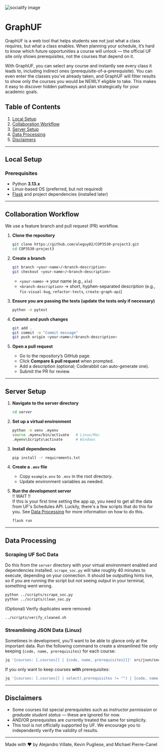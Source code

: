 ![socialify image](https://socialify.git.ci/aleguy02/COP3530-project3/image?custom_description=See+where+a+class+can+take+you+with+GraphUF&custom_language=Python&description=1&font=Inter&language=1&name=1&pattern=Circuit+Board&stargazers=1&theme=Light)

# GraphUF
GraphUF is a web tool that helps students see not just what a class requires, but what a class enables. When planning your schedule, it’s hard to know which future opportunities a course will unlock — the official UF site only shows prerequisites, not the courses that depend on it.

With GraphUF, you can select any course and instantly see every class it leads to, including indirect ones (prerequisite-of-a-prerequisite). You can even enter the classes you’ve already taken, and GraphUF will filter results to show only the courses you would be NEWLY eligible to take. This makes it easy to discover hidden pathways and plan strategically for your academic goals.

## Table of Contents

1. [Local Setup](#local-setup)
2. [Collaboration Workflow](#collaboration-workflow)
3. [Server Setup](#server-setup)
4. [Data Processing](#data-processing)
6. [Disclaimers](#disclaimers)

---

## Local Setup

### Prerequisites

* Python **3.13.x**
* Linux-based OS (preferred, but not required)
* [Flask](https://flask.palletsprojects.com/) and project dependencies (installed later)

---

## Collaboration Workflow

We use a feature branch and pull request (PR) workflow.

1. **Clone the repository**

   ```bash
   git clone https://github.com/aleguy02/COP3530-project3.git
   cd COP3530-project3
   ```

2. **Create a branch**

   ```bash
   git branch <your-name>/<branch-description>
   git checkout <your-name>/<branch-description>
   ```

   * `<your-name>` → your name (e.g., `ale`)
   * `<branch-description>` → short, hyphen-separated description (e.g., `fix-visual-bug`, `refactor-tests`, `create-graph-api`)

4. **Ensure you are passing the tests (update the tests only if necessary)**

   ```bash
   python -m pytest
   ```

4. **Commit and push changes**

   ```bash
   git add .
   git commit -m "Commit message"
   git push origin <your-name>/<branch-description>
   ```

5. **Open a pull request**

   * Go to the repository’s GitHub page.
   * Click **Compare & pull request** when prompted.
   * Add a description (optional; Coderabbit can auto-generate one).
   * Submit the PR for review.

---

## Server Setup

1. **Navigate to the server directory**

   ```bash
   cd server
   ```

2. **Set up a virtual environment**

   ```bash
   python -m venv .myenv
   source .myenv/bin/activate   # Linux/Mac
   .myenv\Scripts\activate      # Windows
   ```

3. **Install dependencies**

   ```bash
   pip install -r requirements.txt
   ```

4. **Create a `.env` file**

   * Copy `example.env` to `.env` in the root directory.
   * Update environment variables as needed.

5. **Run the development server**  
!! WAIT !!  
If this is your first time setting the app up, you need to get all the data from UF's Schedules API. Luckily, there's a few scripts that do this for you. See [Data Processing](#data-processing) for more information on how to do this.

   ```bash
   flask run
   ```

---

## Data Processing

### Scraping UF SoC Data  
Do this from the `server` directory with your virtual environment enabled and dependencies installed. `scrape_soc.py` will take roughly 40 minutes to execute, depending on your connection. It should be outputting hints live, so if you are running the script but not seeing output in your terminal, something went wrong.  
```bash
python ../scripts/scrape_soc.py
python ../scripts/clean_soc.py
```

(Optional) Verify duplicates were removed:

```bash
../scripts/verify_cleaned.sh
```

### Streamlining JSON Data (Linux)

Sometimes in development, you'll want to be able to glance only at the important data. Run the following command to create a streamlined file only keeping `{code, name, prerequisites}` for each course:

```bash
jq '{courses: [.courses[] | {code, name, prerequisites}]}' src/json/soc_cleaned.json > src/json/streamlined_soc.json
```

If you only want to keep courses **with** prerequisites:

```bash
jq '{courses: [.courses[] | select(.prerequisites != "") | {code, name, prerequisites}]}' src/json/soc_cleaned.json > src/json/streamlined_soc.json
```

---

## Disclaimers

* Some courses list special prerequisites such as *instructor permission* or *graduate student status* — these are ignored for now.
* AND/OR prerequisites are currently treated the same for simplicity.
* This tool is not officially supported by UF. We encourage you to independently verify the validity of results.

---

Made with ❤️ by Alejandro Villate, Kevin Pugliese, and Michael Pierre-Canel
